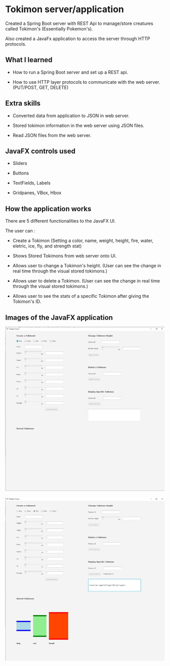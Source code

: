 # Tokimon server/application

Created a Spring Boot server with REST Api to manage/store creatures called Tokimon's (Essentially Pokemon's). 

Also created a JavaFx application to access the server through HTTP protocols.

## What I learned

* How to run a Spring Boot server and set up a REST api.

* How to use HTTP layer protocols to communicate with the web server. (PUT/POST, GET, DELETE)

## Extra skills

* Converted data from application to JSON in web server.

* Stored tokimon information in the web server using JSON files. 

* Read JSON files from the web server.

## JavaFX controls used

* Sliders

* Buttons 

* TextFields, Labels

* Gridpanes, VBox, Hbox

## How the application works

There are 5 different functionalities to the JavaFX UI. 

The user can :

* Create a Tokimon (Setting a color, name, weight, height, fire, water, eletric, ice, fly, and strength stat)

* Shows Stored Tokimons from web server onto UI.

* Allows user to change a Tokimon's height. (User can see the change in real time through the visual stored tokimons.)

* Allows user to delete a Tokimon. (User can see the change in real time through the visual stored tokimons.)

* Allows user to see the stats of a specific Tokimon after giving the Tokimon's ID.

## Images of the JavaFX application

<a href="https://github.com/RedDogClifford/tokimonServer-Application/">
  <img src="tokimon Images/Tokimon Viewer.jpg">
</a>
<br>
<br>
<a href="https://github.com/RedDogClifford/tokimonServer-Application/">
  <img src="tokimon Images/Tokimon Viewer 2.jpg">
</a>
